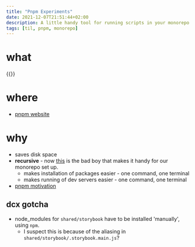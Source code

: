 ```yaml
---
title: "Pnpm Experiments"
date: 2021-12-07T21:51:44+02:00
description: A little handy tool for running scripts in your monorepo
tags: [til, pnpm, monorepo]
---
```


# what
{{<youtube hiTmX2dW84E>}}

# where
- [pnpm website](https://pnpm.io/)

# why
- saves disk space
- **recursive** - now [this](https://pnpm.io/cli/recursive) is the bad boy that makes it handy for our monorepo set up.
  - makes installation of packages easier - one command, one terminal
  - makes running of dev servers easier - one command, one terminal
- [pnpm motivation](https://pnpm.io/motivation)

## dcx gotcha
- node_modules for `shared/storybook` have to be installed 'manually', using `npm`. 
  - I suspect this is because of the aliasing in `shared/storybook/.storybook.main.js`?
